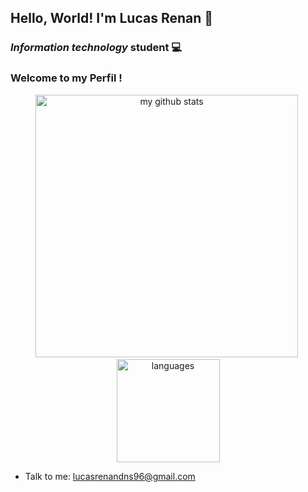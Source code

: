## Hello, World! I'm Lucas Renan  👋
### *Information technology* student   💻
### Welcome to my Perfil !


<a align="center">
    <p align="center">
    <img src="https://github-readme-stats.vercel.app/api?username=lucasrenandns&show_icons=true&theme=dark&include_all_commits=true" alt="my github stats" width="420"/>&nbsp;<img src="https://github-readme-stats.vercel.app/api/top-langs/?username=lucasrenandns&layout=compact&theme=dark" alt="languages" height="165">
    </p>
</a>

* Talk to me: lucasrenandns96@gmail.com

